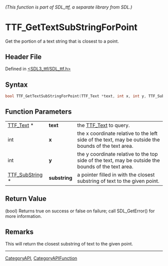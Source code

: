 ###### (This function is part of SDL_ttf, a separate library from SDL.)
# TTF_GetTextSubStringForPoint

Get the portion of a text string that is closest to a point.

## Header File

Defined in [<SDL3_ttf/SDL_ttf.h>](https://github.com/libsdl-org/SDL_ttf/blob/main/include/SDL3_ttf/SDL_ttf.h)

## Syntax

```c
bool TTF_GetTextSubStringForPoint(TTF_Text *text, int x, int y, TTF_SubString *substring);
```

## Function Parameters

|                                  |               |                                                                                                     |
| -------------------------------- | ------------- | --------------------------------------------------------------------------------------------------- |
| [TTF_Text](TTF_Text) *           | **text**      | the [TTF_Text](TTF_Text) to query.                                                                  |
| int                              | **x**         | the x coordinate relative to the left side of the text, may be outside the bounds of the text area. |
| int                              | **y**         | the y coordinate relative to the top side of the text, may be outside the bounds of the text area.  |
| [TTF_SubString](TTF_SubString) * | **substring** | a pointer filled in with the closest substring of text to the given point.                          |

## Return Value

(bool) Returns true on success or false on failure; call SDL_GetError() for
more information.

## Remarks

This will return the closest substring of text to the given point.

----
[CategoryAPI](CategoryAPI), [CategoryAPIFunction](CategoryAPIFunction)

